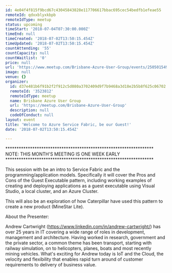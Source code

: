 ```yaml
---
id: 4e04f4f815f9bcd67c43045843828e117706617bbac695cec54bedfb1efeae55
remoteId: qdxxblyxkbpb
remoteIdType: meetup
status: upcoming
timeStart: '2018-07-04T07:30:00.000Z'
timeEnd: null
timeCreated: '2018-07-02T13:50:15.454Z'
timeUpdated: '2018-07-02T13:50:15.454Z'
countAttending: '55'
countCapacity: null
countWaitlist: '0'
price: null
url: 'https://www.meetup.com/Brisbane-Azure-User-Group/events/250501549/'
image: null
venue: {}
organizer:
  id: d37e481b6f91b2f2f912c5d080a3702409d9f7b9468a3d18e2b5b8f625c06702
  remoteId: '3523812'
  remoteIdType: meetup
  name: Brisbane Azure User Group
  url: 'https://meetup.com/Brisbane-Azure-User-Group'
  description: null
  codeOfConduct: null
layout: event
title: 'Welcome to Azure Service Fabric, be our Guest!'
date: '2018-07-02T13:50:15.454Z'

---
```

<p>******************************************************************<br/>NOTE: THIS MONTH'S MEETING IS ONE WEEK EARLY<br/>******************************************************************</p> <p>This session with be an intro to Service Fabric and the programming/application models. Specifically it will cover the Pros and Cons of the Guest Executable pattern, including working examples of creating and deploying applications as a guest executable using Visual Studio, a local cluster, and an Azure Cluster.</p> <p>This will also be an exploration of how Caterpillar have used this pattern to create a new product (MineStar Lite).</p> <p>About the Presenter:</p> <p>Andrew Cartwright (<a href="https://www.linkedin.com/in/andrew-cartwright/" class="linkified">https://www.linkedin.com/in/andrew-cartwright/</a>) has over 25 years in IT covering a wide range of roles in development, management and architecture. Having worked in research, government and the private sector, a common theme has been transport, starting with railway simulation, on to helicopters, planes, boats and most recently mining vehicles. What's exciting for Andrew today is IoT and the Cloud, the velocity and flexibility that enables rapid turn around of customer requirements to delivery of business value.</p>
